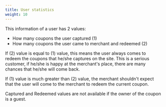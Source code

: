 ```yaml
---
title: User statistics
weight: 10
---
```

This information of a user has 2 values:

*   How many coupons the user captured (1)
*   How many coupons the user came to merchant and redeemed (2)

If (2) value is equal to (1) value, this means the user always comes to redeem the coupons that he/she captures on the site. This is a serious customer, if he/she is happy at the merchant's place, there are many chances that he/she will come back.

If (1) value is much greater than (2) value, the merchant shouldn't expect that the user will come to the merchant to redeem the current coupon.

Captured and Redeemed values are not available if the owner of the coupon is a guest.